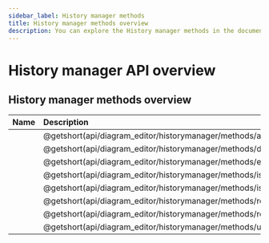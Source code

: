```yaml
---
sidebar_label: History manager methods
title: History manager methods overview
description: You can explore the History manager methods in the documentation of the DHTMLX JavaScript Diagram library. Browse developer guides and API reference, try out code examples and live demos, and download a free 30-day evaluation version of DHTMLX Diagram.
---
```


# History manager API overview

## History manager methods overview

| Name                                 						  | Description                                 					   |
| :---------------------------------------------------------- | :----------------------------------------------------------------- |
| [](api/diagram_editor/historymanager/methods/add_method.md) | @getshort(api/diagram_editor/historymanager/methods/add_method.md) |
| [](api/diagram_editor/historymanager/methods/disable_method.md) | @getshort(api/diagram_editor/historymanager/methods/disable_method.md) |
| [](api/diagram_editor/historymanager/methods/enable_method.md) | @getshort(api/diagram_editor/historymanager/methods/enable_method.md) |
| [](api/diagram_editor/historymanager/methods/isredo_method.md) | @getshort(api/diagram_editor/historymanager/methods/isredo_method.md) |
| [](api/diagram_editor/historymanager/methods/isundo_method.md) | @getshort(api/diagram_editor/historymanager/methods/isundo_method.md) |
| [](api/diagram_editor/historymanager/methods/redo_method.md) | @getshort(api/diagram_editor/historymanager/methods/redo_method.md) |
| [](api/diagram_editor/historymanager/methods/reset_method.md) | @getshort(api/diagram_editor/historymanager/methods/reset_method.md) |
| [](api/diagram_editor/historymanager/methods/undo_method.md) | @getshort(api/diagram_editor/historymanager/methods/undo_method.md) |



